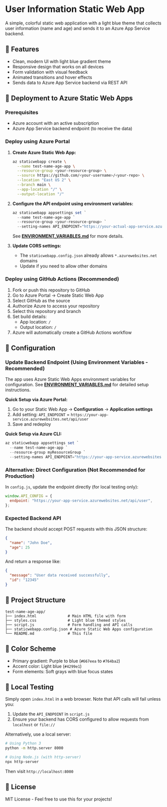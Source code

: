 # User Information Static Web App

A simple, colorful static web application with a light blue theme that collects user information (name and age) and sends it to an Azure App Service backend.

## 🎨 Features

- Clean, modern UI with light blue gradient theme
- Responsive design that works on all devices
- Form validation with visual feedback
- Animated transitions and hover effects
- Sends data to Azure App Service backend via REST API

## 🚀 Deployment to Azure Static Web Apps

### Prerequisites

- Azure account with an active subscription
- Azure App Service backend endpoint (to receive the data)

### Deploy using Azure Portal

1. **Create Azure Static Web App:**

   ```bash
   az staticwebapp create \
     --name test-name-age-app \
     --resource-group <your-resource-group> \
     --source https://github.com/<your-username>/<your-repo> \
     --location "East US 2" \
     --branch main \
     --app-location "/" \
     --output-location "/"
   ```

2. **Configure the API endpoint using environment variables:**

   ```powershell
   az staticwebapp appsettings set `
     --name test-name-age-app `
     --resource-group <your-resource-group> `
     --setting-names API_ENDPOINT="https://your-actual-app-service.azurewebsites.net/api/user"
   ```

   See **[ENVIRONMENT_VARIABLES.md](ENVIRONMENT_VARIABLES.md)** for more details.

3. **Update CORS settings:**
   - The `staticwebapp.config.json` already allows `*.azurewebsites.net` domains
   - Update if you need to allow other domains

### Deploy using GitHub Actions (Recommended)

1. Fork or push this repository to GitHub
2. Go to Azure Portal → Create Static Web App
3. Select GitHub as the source
4. Authorize Azure to access your repository
5. Select this repository and branch
6. Set build details:
   - App location: `/`
   - Output location: `/`
7. Azure will automatically create a GitHub Actions workflow

## 🔧 Configuration

### Update Backend Endpoint (Using Environment Variables - Recommended)

The app uses Azure Static Web Apps environment variables for configuration. See **[ENVIRONMENT_VARIABLES.md](ENVIRONMENT_VARIABLES.md)** for detailed setup instructions.

**Quick Setup via Azure Portal:**

1. Go to your Static Web App → **Configuration** → **Application settings**
2. Add setting: `API_ENDPOINT` = `https://your-app-service.azurewebsites.net/api/user`
3. Save and redeploy

**Quick Setup via Azure CLI:**

```powershell
az staticwebapp appsettings set `
  --name test-name-age-app `
  --resource-group myResourceGroup `
  --setting-names API_ENDPOINT="https://your-app-service.azurewebsites.net/api/user"
```

### Alternative: Direct Configuration (Not Recommended for Production)

In `config.js`, update the endpoint directly (for local testing only):

```javascript
window.API_CONFIG = {
  endpoint: "https://your-app-service.azurewebsites.net/api/user",
};
```

### Expected Backend API

The backend should accept POST requests with this JSON structure:

```json
{
  "name": "John Doe",
  "age": 25
}
```

And return a response like:

```json
{
  "message": "User data received successfully",
  "id": "12345"
}
```

## 📁 Project Structure

```
test-name-age-app/
├── index.html              # Main HTML file with form
├── styles.css              # Light blue themed styles
├── script.js               # Form handling and API calls
├── staticwebapp.config.json # Azure Static Web Apps configuration
└── README.md               # This file
```

## 🎨 Color Scheme

- Primary gradient: Purple to blue (`#667eea` to `#764ba2`)
- Accent color: Light blue (`#4299e1`)
- Form elements: Soft grays with blue focus states

## 🧪 Local Testing

Simply open `index.html` in a web browser. Note that API calls will fail unless you:

1. Update the `API_ENDPOINT` in `script.js`
2. Ensure your backend has CORS configured to allow requests from `localhost` or `file://`

Alternatively, use a local server:

```bash
# Using Python 3
python -m http.server 8000

# Using Node.js (with http-server)
npx http-server
```

Then visit `http://localhost:8000`

## 📝 License

MIT License - Feel free to use this for your projects!
